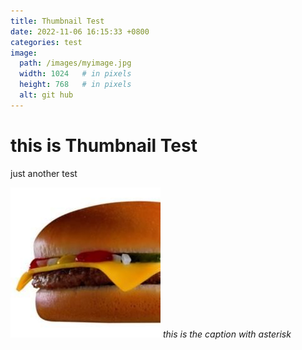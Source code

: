 ```yaml
---
title: Thumbnail Test
date: 2022-11-06 16:15:33 +0800
categories: test
image:
  path: /images/myimage.jpg
  width: 1024   # in pixels
  height: 768   # in pixels
  alt: git hub
---
```


# this is Thumbnail Test

just another test

![this is the image description again](/images/burger.jpg)
*this is the caption with asterisk*
